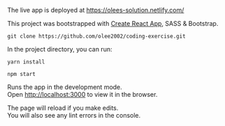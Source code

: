 
The live app is deployed at https://olees-solution.netlify.com/


This project was bootstrapped with [Create React App](https://github.com/facebook/create-react-app), SASS & Bootstrap.


```git clone https://github.com/olee2002/coding-exercise.git```

In the project directory, you can run:

```yarn install```

```npm start```

Runs the app in the development mode.<br>
Open [http://localhost:3000](http://localhost:3000) to view it in the browser.

The page will reload if you make edits.<br>
You will also see any lint errors in the console.


